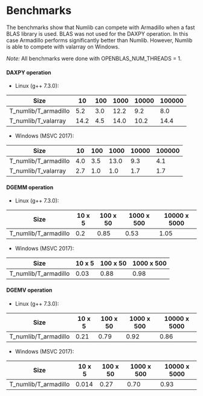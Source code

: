 # Benchmarks

The benchmarks show that Numlib can compete with Armadillo when a fast BLAS library is used. BLAS was not used for the
DAXPY operation. In this case Armadillo performs significantly better than Numlib. However, Numlib is able to compete 
with valarray on Windows. 

_Note:_ All benchmarks were done with OPENBLAS_NUM_THREADS = 1.

#### DAXPY operation 

* Linux (g++ 7.3.0):

| Size                 | 10   | 100 | 1000 | 10000 | 100000 |
|----------------------|------|-----|------|-------|--------|
| T_numlib/T_armadillo | 5.2  | 3.0 | 12.2 | 9.2   | 8.0    |
| T_numlib/T_valarray  | 14.2 | 4.5 | 14.0 | 10.2  | 14.4   |

* Windows (MSVC 2017):

| Size                 | 10   | 100 | 1000 | 10000 | 100000 |
|----------------------|------|-----|------|-------|--------|
| T_numlib/T_armadillo | 4.0  | 3.5 | 13.0 | 9.3   | 4.1    |
| T_numlib/T_valarray  | 2.7  | 1.0 | 1.0  | 1.7   | 1.7    |

#### DGEMM operation 

* Linux (g++ 7.3.0):

| Size                 | 10 x 5 | 100 x 50 | 1000 x 500 | 10000 x 5000 |
|----------------------|--------|----------|------------|--------------|
| T_numlib/T_armadillo | 0.2    | 0.85     | 0.53       | 1.05         |

* Windows (MSVC 2017):

| Size                 | 10 x 5 | 100 x 50 | 1000 x 500 | 
|----------------------|--------|----------|------------|
| T_numlib/T_armadillo | 0.03   | 0.88     | 0.98       | 

#### DGEMV operation

* Linux (g++ 7.3.0):

| Size                 | 10 x 5 | 100 x 50 | 1000 x 500 | 10000 x 5000 |
|----------------------|--------|----------|------------|--------------|
| T_numlib/T_armadillo | 0.21   | 0.79     | 0.92       | 0.86         |

* Windows (MSVC 2017):

| Size                 | 10 x 5 | 100 x 50 | 1000 x 500 | 10000 x 5000 |
|----------------------|--------|----------|------------|--------------|
| T_numlib/T_armadillo | 0.014  | 0.27     | 0.70       | 0.93         |

